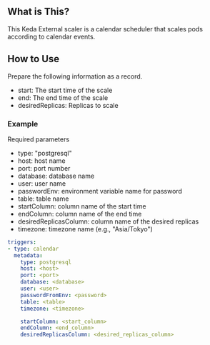## What is This?

This Keda External scaler is a calendar scheduler that scales pods according to calendar events.

## How to Use

Prepare the following information as a record.

* start: The start time of the scale
* end: The end time of the scale
* desiredReplicas: Replicas to scale

### Example

Required parameters

* type: "postgresql"
* host: host name
* port: port number
* database: database name
* user: user name
* passwordEnv: environment variable name for password
* table: table name
* startColumn: column name of the start time
* endColumn: column name of the end time
* desiredReplicasColumn: column name of the desired replicas
* timezone: timezone name (e.g., "Asia/Tokyo")

```yaml
triggers:
- type: calendar
  metadata:
    type: postgresql
    host: <host>
    port: <port>
    database: <database>
    user: <user>
    passwordFromEnv: <password>
    table: <table>
    timezone: <timezone>

    startColumn: <start_column>
    endColumn: <end_column>
    desiredReplicasColumn: <desired_replicas_column>
```